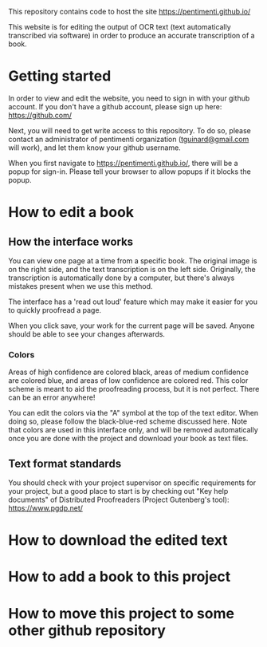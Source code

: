 This repository contains code to host the site https://pentimenti.github.io/

This website is for editing the output of OCR text (text automatically transcribed via software) in order to produce an accurate transcription of a book.

# Getting started

In order to view and edit the website, you need to sign in with your github account. If you don't have a github account, please sign up here: https://github.com/

Next, you will need to get write access to this repository. To do so, please contact an administrator of pentimenti organization (tguinard@gmail.com will work), and let them know your github username.

When you first navigate to https://pentimenti.github.io/, there will be a popup for sign-in. Please tell your browser to allow popups if it blocks the popup.

# How to edit a book

## How the interface works

You can view one page at a time from a specific book. The original image is on the right side, and the text transcription is on the left side. Originally, the transcription is automatically done by a computer, but there's always mistakes present when we use this method. 

The interface has a 'read out loud' feature which may make it easier for you to quickly proofread a page.

When you click save, your work for the current page will be saved. Anyone should be able to see your changes afterwards.

### Colors

Areas of high confidence are colored black, areas of medium confidence are colored blue, and areas of low confidence are colored red. This color scheme is meant to aid the proofreading process, but it is not perfect. There can be an error anywhere!

You can edit the colors via the "A" symbol at the top of the text editor. When doing so, please follow the black-blue-red scheme discussed here. Note that colors are used in this interface only, and will be removed automatically once you are done with the project and download your book as text files. 

## Text format standards

You should check with your project supervisor on specific requirements for your project, but a good place to start is by checking out "Key help documents" of Distributed Proofreaders (Project Gutenberg's tool): https://www.pgdp.net/

# How to download the edited text

# How to add a book to this project

# How to move this project to some other github repository
